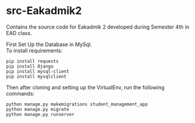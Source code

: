 # src-Eakadmik2
Contains the source code for Eakadmik 2 developed during Semester 4th in EAD class.

First Set Up the Database in MySql.  
To install requirements:  
```
pip install requests
pip install Django
pip install mysql-client
pip install mysqlclient
```
  
Then after cloning and setting up the VirtualEnv, run the following commands:
```
python manage.py makemigrations student_management_app
python manage.py migrate
python manage.py runserver
```
  
